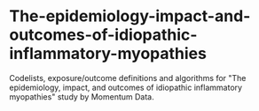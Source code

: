# The-epidemiology-impact-and-outcomes-of-idiopathic-inflammatory-myopathies
Codelists, exposure/outcome definitions and algorithms for "The epidemiology, impact, and outcomes of idiopathic inflammatory myopathies" study by Momentum Data.
